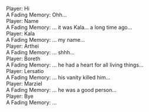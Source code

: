 Player: Hi  
A Fading Memory: Ohh…  
Player: Name  
A Fading Memory: … it was Kala… a long time ago…  
Player: Kala  
A Fading Memory: … my name…  
Player: Arthei  
A Fading Memory: … shhh…  
Player: Boreth  
A Fading Memory: … he had a heart for all living things…  
Player: Lersatio  
A Fading Memory: … his vanity killed him…  
Player: Marziel  
A Fading Memory: … he was a good person…  
Player: Bye  
A Fading Memory: …  
